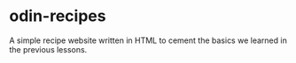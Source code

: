 # odin-recipes
A simple recipe website written in HTML to cement the basics we learned in the previous lessons.
